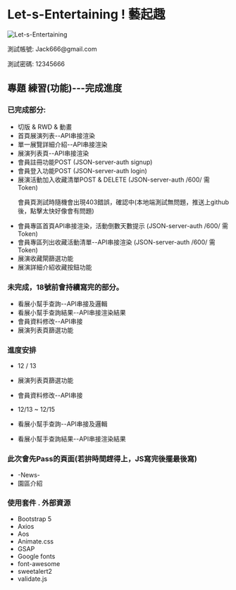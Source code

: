 # Let-s-Entertaining ! 藝起趣
<img alt="Let-s-Entertaining" src="https://i.imgur.com/Upvw21J.png">

<p>測試帳號: Jack666@gmail.com</p>
<p>測試密碼: 12345666</p>

## 專題 練習(功能)---完成進度
### 已完成部分:
- 切版 & RWD & 動畫
- 首頁展演列表--API串接渲染
- 單一展覽詳細介紹--API串接渲染
- 展演列表頁--API串接渲染
- 會員註冊功能POST (JSON-server-auth signup)
- 會員登入功能POST (JSON-server-auth login)
- 展演活動加入收藏清單POST & DELETE (JSON-server-auth /600/ 需Token) 
  <p>會員頁測試時隨機會出現403錯誤，確認中(本地端測試無問題，推送上github後，點擊太快好像會有問題)</p>
- 會員專區首頁API串接渲染，活動倒數天數提示 (JSON-server-auth /600/ 需Token)
- 會員專區列出收藏活動清單--API串接渲染 (JSON-server-auth /600/ 需Token)
- 展演收藏閘篩選功能
- 展演詳細介紹收藏按鈕功能


### 未完成，18號前會持續寫完的部分。
- 看展小幫手查詢--API串接及邏輯
- 看展小幫手查詢結果--API串接渲染結果
- 會員資料修改--API串接
- 展演列表頁篩選功能

### 進度安排
- 12 / 13 
- 展演列表頁篩選功能
- 會員資料修改--API串接

- 12/13 ~ 12/15
- 看展小幫手查詢--API串接及邏輯
- 看展小幫手查詢結果--API串接渲染結果

### 此次會先Pass的頁面(若拚時間趕得上，JS寫完後擺最後寫)
- -News-
- 園區介紹

### 使用套件 . 外部資源
- Bootstrap 5
- Axios
- Aos
- Animate.css
- GSAP
- Google fonts
- font-awesome
- sweetalert2
- validate.js